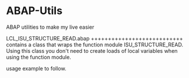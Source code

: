 ABAP-Utils
==========

ABAP utilities to make my live easier

LCL_ISU_STRUCTURE_READ.abap
+++++++++++++++++++++++++++
contains a class that wraps the function module ISU_STRUCTURE_READ.
Using this class you don't need to create loads of local variables when using the function module.

usage example to follow.
